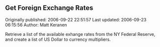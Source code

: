 ## Get Foreign Exchange Rates 
Originally published: 2006-09-22 22:51:57 
Last updated: 2006-09-23 06:15:56 
Author: Matt Keranen 
 
Retrieve a list of the available exhange rates from the NY Federal Reserve, and create a list of US Dollar to currency multipliers.
